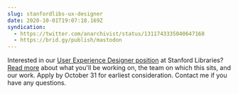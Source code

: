 ```yaml
---
slug: stanfordlibs-ux-designer
date: 2020-10-01T19:07:18.169Z
syndication:
  - https://twitter.com/anarchivist/status/1311743335040647168
  - https://brid.gy/publish/mastodon
---
```

Interested in our [User Experience Designer position](https://careersearch.stanford.edu/jobs/user-experience-designer-10569) at Stanford Libraries? [Read more](https://library.stanford.edu/department/digital-library-systems-and-services-dlss/jobs/user-experience-designer) about what you'll be working on, the team on which this sits, and our work. Apply by October 31 for earliest consideration. Contact me if you have any questions.